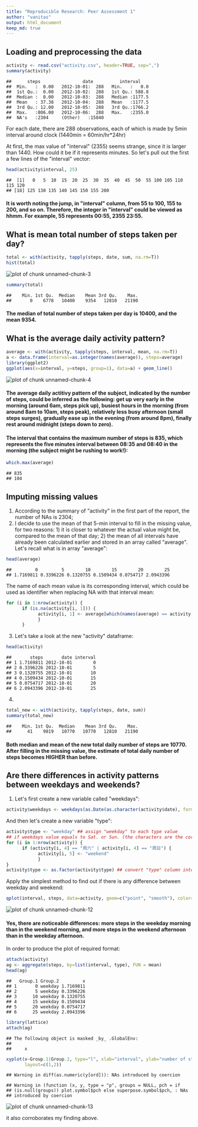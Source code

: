 ```yaml
---
title: "Reproducible Research: Peer Assessment 1"
author: "vanitas"
output: html_document
keep_md: true
---
```



## Loading and preprocessing the data

```r
activity <- read.csv("activity.csv", header=TRUE, sep=",")
summary(activity)
```

```
##      steps                date          interval     
##  Min.   :  0.00   2012-10-01:  288   Min.   :   0.0  
##  1st Qu.:  0.00   2012-10-02:  288   1st Qu.: 588.8  
##  Median :  0.00   2012-10-03:  288   Median :1177.5  
##  Mean   : 37.38   2012-10-04:  288   Mean   :1177.5  
##  3rd Qu.: 12.00   2012-10-05:  288   3rd Qu.:1766.2  
##  Max.   :806.00   2012-10-06:  288   Max.   :2355.0  
##  NA's   :2304     (Other)   :15840
```

For each date, there are 288 observations, each of which is made by 5min interval around clock (1440min = 60min/hr*24hr)
 
At first, the max value of "interval" (2355) seems strange, since it is larger than 1440. How could it be if it represents minutes. So let's pull out the first a few lines of the "interval" vector:

```r
head(activity$interval, 25)
```

```
##  [1]   0   5  10  15  20  25  30  35  40  45  50  55 100 105 110 115 120
## [18] 125 130 135 140 145 150 155 200
```
#### It is worth noting the jump, in "interval" column, from 55 to 100, 155 to 200, and so on. Therefore, the integer in "interval" could be viewed as hhmm. For example, 55 represents 00:55, 2355 23:55. 




## What is mean total number of steps taken per day?

```r
total <- with(activity, tapply(steps, date, sum, na.rm=T))
hist(total)
```

![plot of chunk unnamed-chunk-3](figure/unnamed-chunk-3-1.png) 

```r
summary(total)
```

```
##    Min. 1st Qu.  Median    Mean 3rd Qu.    Max. 
##       0    6778   10400    9354   12810   21190
```
#### The median of total number of steps taken per day is 10400, and the mean 9354.




## What is the average daily activity pattern?

```r
average <- with(activity, tapply(steps, interval, mean, na.rm=T))
a <- data.frame(interval=as.integer(names(average)), steps=average)
library(ggplot2)
ggplot(aes(x=interval, y=steps, group=1), data=a) + geom_line()
```

![plot of chunk unnamed-chunk-4](figure/unnamed-chunk-4-1.png) 

#### The average daily actitivy pattern of the subject, indicated by the number of steps, could be inferred as the following: get up very early in the morning (around 6am, steps pick up), busiest hours in the morning (from around 8am to 10am, steps peak), relatively less busy  afternoon (small steps surges), gradually ease up in the evening (from around 8pm), finally rest around midnight (steps down to zero).

#### The interval that contains the maximum number of steps is 835, which represents the five minutes interval between 08:35 and 08:40 in the morning (the subject might be rushing to work!):

```r
which.max(average)
```

```
## 835 
## 104
```




## Imputing missing values
1. According to the summary of "activity" in the first part of the report, the number of NAs is 2304;
2. I decide to use the mean of that 5-min interval to fill in the missing value, for two reasons: 1) it is closer to whatever the actual value might be, compared to the mean of that day; 2) the mean of all intervals have already been calculated earlier and stored in an array called "average". Let's recall what is in array "average":

```r
head(average)
```

```
##         0         5        10        15        20        25 
## 1.7169811 0.3396226 0.1320755 0.1509434 0.0754717 2.0943396
```

The name of each mean value is its corresponding interval, which could be used as identifier when replacing NA with that interval mean:

```r
for (i in 1:nrow(activity)) {
      if (is.na(activity[i, 1])) {
            activity[i, 1] <- average[which(names(average) == activity[i, 3])]
            }
      }
```

3. Let's take a look at the new "activity" dataframe: 

```r
head(activity)
```

```
##       steps       date interval
## 1 1.7169811 2012-10-01        0
## 2 0.3396226 2012-10-01        5
## 3 0.1320755 2012-10-01       10
## 4 0.1509434 2012-10-01       15
## 5 0.0754717 2012-10-01       20
## 6 2.0943396 2012-10-01       25
```

4.

```r
total_new <- with(activity, tapply(steps, date, sum))
summary(total_new)
```

```
##    Min. 1st Qu.  Median    Mean 3rd Qu.    Max. 
##      41    9819   10770   10770   12810   21190
```
#### Both median and mean of the new total daily number of steps are 10770. After filling in the missing value, the estimate of total daily number of steps becomes HIGHER than before.




## Are there differences in activity patterns between weekdays and weekends?
1. Let's first create a new variable called "weekdays":

```r
activity$weekdays <- weekdays(as.Date(as.character(activity$date), format="%Y-%m-%d"), abbreviate=T)
```
And then let's create a new variable "type":

```r
activity$type <- "weekday" ## assign "weekday" to each type value
## if weekdays value equals to Sat. or Sun. (the characters are the corresponding Chinese), replace "weekday" with "weekend"
for (i in 1:nrow(activity)) {
      if (activity[i, 4] == "周六" | activity[i, 4] == "周日") {
            activity[i, 5] <- "weekend"
            }
}
activity$type <- as.factor(activity$type) ## convert "type" column into factor
```
Apply the simplest method to find out if there is any difference between weekday and weekend:

```r
qplot(interval, steps, data=activity, geom=c("point", "smooth"), color=type, main="weekday vs. weekend")
```

![plot of chunk unnamed-chunk-12](figure/unnamed-chunk-12-1.png) 

#### Yes, there are noticeable differences:  more steps in the weekday morning than in the weekend morning, and more steps in the weekend afternoon than in the weekday afternoon.

In order to produce the plot of required format:

```r
attach(activity)
ag <- aggregate(steps, by=list(interval, type), FUN = mean)
head(ag)
```

```
##   Group.1 Group.2         x
## 1       0 weekday 1.7169811
## 2       5 weekday 0.3396226
## 3      10 weekday 0.1320755
## 4      15 weekday 0.1509434
## 5      20 weekday 0.0754717
## 6      25 weekday 2.0943396
```

```r
library(lattice)
attach(ag)
```

```
## The following object is masked _by_ .GlobalEnv:
## 
##     x
```

```r
xyplot(x~Group.1|Group.2, type="l", xlab="interval", ylab="number of steps", 
       layout=c(1,2))
```

```
## Warning in diff(as.numeric(y[ord])): NAs introduced by coercion
```

```
## Warning in (function (x, y, type = "p", groups = NULL, pch = if
## (is.null(groups)) plot.symbol$pch else superpose.symbol$pch, : NAs
## introduced by coercion
```

![plot of chunk unnamed-chunk-13](figure/unnamed-chunk-13-1.png) 

it also corroborates my finding above.
